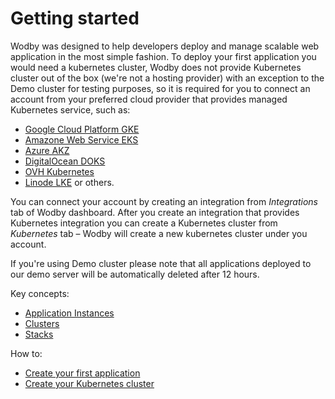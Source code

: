 # Getting started

Wodby was designed to help developers deploy and manage scalable web application in the most simple fashion. To deploy your first application you would need a kubernetes cluster, Wodby does not provide Kubernetes cluster out of the box (we're not a hosting provider) with an exception to the Demo cluster for testing purposes, so it is required for you to connect an account from your preferred cloud provider that provides managed Kubernetes service, such as:

- [Google Cloud Platform GKE](integrations/gcp.md#gke)
- [Amazone Web Service EKS](integrations/aws.md#eks)
- [Azure AKZ](integrations/azure.md#aks)
- [DigitalOcean DOKS](integrations/digitalocean.md#doks)
- [OVH Kubernetes](integrations/ovh.md#kubernetes)
- [Linode LKE](integrations/linode.md#lke) or others.

You can connect your account by creating an integration from _Integrations_ tab of Wodby dashboard. After you create an integration that provides Kubernetes integration you can create a Kubernetes cluster from _Kubernetes_ tab – Wodby will create a new kubernetes cluster under you account.

If you're using Demo cluster please note that all applications deployed to our demo server will be automatically deleted after 12 hours.

Key concepts:

* [Application Instances](apps/instances.md)
* [Clusters](clusters/index.md)
* [Stacks](stacks/index.md)

How to:

* [Create your first application](apps/new.md)
* [Create your Kubernetes cluster](clusters/new.md)
